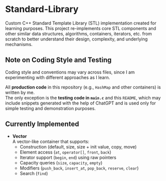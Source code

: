 # Standard-Library
Custom C++ Standard Template Library (STL) implementation created for learning purposes. This project re-implements core STL components and other similar data structures, algorithms, containers, iterators, etc. from scratch to better understand their design, complexity, and underlying mechanisms.

>

## Note on Coding Style and Testing

Coding style and conventions may vary across files, since I am experimenting with different approaches as I learn.  

All **production code** in this repository (e.g., `HashMap` and other containers) is written by me.  
The only exception is the **testing code in `main.c`** and this `README`, which may include snippets generated with the help of ChatGPT and is used only for simple testing and demonstration purposes.

## Currently Implemented

- **Vector**  
  A vector-like container that supports:
  - Construction (default, size, size + init value, copy, move)
  - Element access (`at`, `operator[]`, `front`, `back`)
  - Iterator support (`begin`, `end`) using raw pointers 
  - Capacity queries (`size`, `capacity`, `empty`)
  - Modifiers (`push_back`, `insert_at`, `pop_back`, `reserve`, `clear`)
  - Search (`find`)
